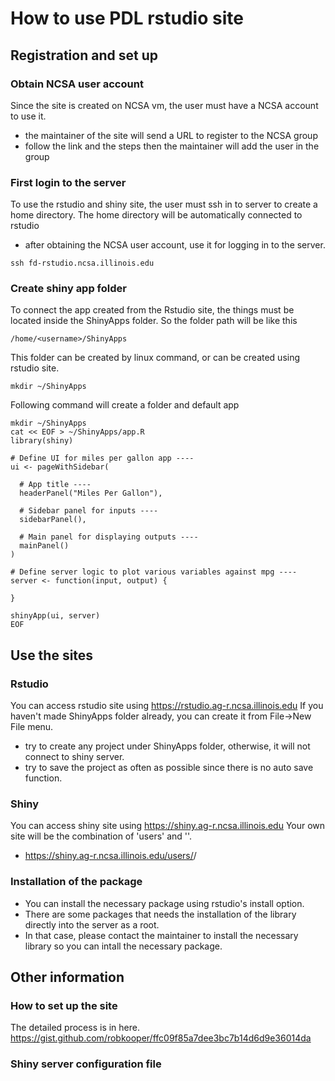 # How to use PDL rstudio site

## Registration and set up
### Obtain NCSA user account
Since the site is created on NCSA vm, the user must have a NCSA account to use it.
- the maintainer of the site will send a URL to register to the NCSA group
- follow the link and the steps then the maintainer will add the user in the group

### First login to the server
To use the rstudio and shiny site, the user must ssh in to server to create a home directory. 
The home directory will be automatically connected to rstudio
- after obtaining the NCSA user account, use it for logging in to the server.
```
ssh fd-rstudio.ncsa.illinois.edu
```
### Create shiny app folder
To connect the app created from the Rstudio site, the things must be located inside the ShinyApps folder. 
So the folder path will be like this
```angular2svg
/home/<username>/ShinyApps
```
This folder can be created by linux command, or can be created using rstudio site.
```angular2svg
mkdir ~/ShinyApps
```
Following command will create a folder and default app 
```angular2svg
mkdir ~/ShinyApps
cat << EOF > ~/ShinyApps/app.R
library(shiny)

# Define UI for miles per gallon app ----
ui <- pageWithSidebar(

  # App title ----
  headerPanel("Miles Per Gallon"),

  # Sidebar panel for inputs ----
  sidebarPanel(),

  # Main panel for displaying outputs ----
  mainPanel()
)

# Define server logic to plot various variables against mpg ----
server <- function(input, output) {

}

shinyApp(ui, server)
EOF
```

## Use the sites
### Rstudio
You can access rstudio site using https://rstudio.ag-r.ncsa.illinois.edu
If you haven't made ShinyApps folder already, you can create it from File->New File menu.
- try to create any project under ShinyApps folder, otherwise, it will not connect to shiny server.
- try to save the project as often as possible since there is no auto save function.

### Shiny
You can access shiny site using https://shiny.ag-r.ncsa.illinois.edu
Your own site will be the combination of 'users' and '<userid>'. 
- https://shiny.ag-r.ncsa.illinois.edu/users/<userid>/

### Installation of the package
- You can install the necessary package using rstudio's install option.
- There are some packages that needs the installation of the library directly into the server as a root.
- In that case, please contact the maintainer to install the necessary library so you can intall the necessary package.

## Other information
### How to set up the site
The detailed process is in here. https://gist.github.com/robkooper/ffc09f85a7dee3bc7b14d6d9e36014da

### Shiny server configuration file
